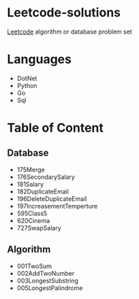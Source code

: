 # Leetcode-solutions

[Leetcode](https://leetcodechina.com/problemset/algorithms/) algorithm or database problem set

# Languages
- DotNet
- Python
- Go
- Sql

# Table of Content

## Database
- 175Merge
- 176SecondarySalary
- 181Salary
- 182DuplicateEmail
- 196DeleteDuplicateEmail
- 197IncreasementTemperture
- 595Class5
- 620Cinema
- 727SwapSalary

## Algorithm
- 001TwoSum
- 002AddTwoNumber
- 003LongestSubstring
- 005LongestPalindrome
